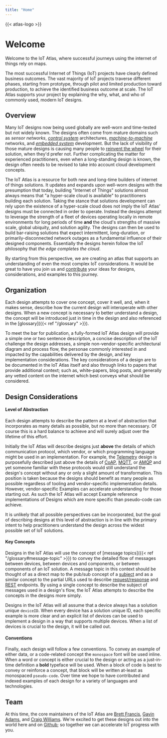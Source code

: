 ```yaml
---
title: "Home"
---
```

{{< atlas-logo >}} 
# Welcome

Welcome to the IoT Atlas, where successful journeys using the internet of things rely on maps.

The most successful Internet of Things (IoT) projects have clearly defined business outcomes. The vast majority of IoT projects traverse different phases, starting from prototype, through pilot and limited production toward production, to achieve the identified business outcome at scale. The IoT Atlas supports your project by explaining the why, what, and who of commonly used, modern IoT designs.

## Overview
Many IoT designs now being used globally are well-worn and time-tested but not widely known. The designs often come from mature domains such as *sensor networks*, *[control system](https://en.wikipedia.org/wiki/Control_system)* architectures, *[machine-to-machine ](https://en.wikipedia.org/wiki/Machine_to_machine)* networks, and *[embedded system](https://en.wikipedia.org/wiki/Embedded_system)* development. But the lack of visibility of those mature designs is causing many people to [reinvent the wheel](https://en.wikipedia.org/wiki/Reinventing_the_wheel) for their solution, when they'd prefer not. Further complicating the matter for experienced practitioners, even when a long-standing design is known, the design often needs to be revised to take into account cloud development concepts. 

The IoT Atlas is a resource for both new and long-time builders of internet of things solutions. It updates and expands upon well-worn designs with the presumption that today, building "Internet of Things" solutions almost always means that "a hyper-scale cloud is available" to practitioners building each solution. Taking the stance that solutions development can rely upon the existence of a hyper-scale cloud does not imply the IoT Atlas' designs must be connected in order to operate. Instead the designs attempt to leverage the strength of a fleet of devices operating locally in remote environments for long periods of time **and** the cloud's strengths of massive scale, global ubiquity, and solution agility. The designs can then be used to build bar-raising solutions that expect intermittent, long-duration, or primarily-disconnected network outages as a fundamental influence of their designed components. Essentially the designs herein follow the IoT philosophy that *the edge completes the cloud*. 
 
By starting from this perspective, we are creating an atlas that supports an understanding of even the most complex IoT considerations. It would be great to have you join us and [contribute](https://github.com/aws/iot-atlas/blob/master/CONTRIBUTING.md) your ideas for designs, considerations, and examples to this journey. 

## Organization

Each design attempts to cover one concept, cover it well, and, when it makes sense, describe how the current design will interoperate with other designs. When a new concept is necessary to better understand a design, the concept will be introduced just in time in the design and also referenced in the [glossary]({{< ref "/glossary" >}}). 
 
To meet the bar for publication, a fully-formed IoT Atlas design will provide a simple one or two sentence description, a concise description of the IoT challenge the design addresses, a simple non-vendor-specific architectural diagram and process flow, the personae commonly interested in and impacted by the capabilities delivered by the design, and key implementation considerations. The key considerations of a design are to be documented in the IoT Atlas itself and also through links to papers that provide additional context; such as, white-papers, blog posts, and generally any vetted content on the internet which best conveys what should be considered.  

## Design Considerations
  
#### Level of Abstraction
Each design attempts to describe the pattern at a level of abstraction that incorporates as many details as possible, but no more than necessary. Of course this is a hard balance to achieve and will surely adjust over the lifetime of this effort. 

Initially the IoT Atlas will describe designs just **above** the details of which communication protocol, which vendor, or which programming language might be used in an implementation. For example, the [Telemetry](/designs/telemetry) design is purposefully described just above the details of [CoAP](http://coap.technology/), [MQTT](http://mqtt.org/), or [AMQP](https://www.amqp.org/product/architecture) and yet someone familiar with these protocols would still understand the design's concept without any or only a slight amount of transformation. This position is taken because the designs should benefit as many people as possible regardless of tooling and vendor-specific implementation details. However, vendor-specific Examples can accelerate understanding for those starting out. As such the IoT Atlas will accept Example reference implementations of Designs which are more specific than pseudo-code can achieve.
 
It is unlikely that all possible perspectives can be incorporated, but the goal of describing designs at this level of abstraction is in line with the primary intent to help practitioners understand the design across the widest possible set of IoT solutions.

#### Key Concepts
Designs in the IoT Atlas will use the concept of [message topics]({{< ref "/glossary#message-topic" >}}) to convey the detailed flow of messages between devices, between devices and components, or between components of an IoT solution. A message topic in this context should be thought of as a direct map to the pub/sub concept of a [subject](#) and as a similar concept to the partial URLs used to describe [request/response](#) and [REST](#) endpoints. By using a single concept to describe the subject of messages used in a design's flow, the IoT Atlas attempts to describe the concepts in the designs more simply.

Designs in the IoT Atlas will all assume that a device always has a solution unique `deviceID`. When every device has a solution unique ID, each specific example is more clear and an explicit list of devices can be used to implement a design in a way that supports multiple devices. When a list of devices is crucial to the design, it will be called out.   

#### Conventions
Finally, each design will follow a few conventions. To convey an example of either data, or a code-related concept the `monospace` font will be used inline. When a word or concept is either crucial to the design or acting as a just-in-time definition a **bold** typeface will be used. When a block of code is best to convey or reinforce a concept, that block will be written at-least as monospaced `pseudo-code`. Over time we hope to have contributed and indexed examples of each design for a variety of languages and technologies.  

## Team
At this time, the core maintainers of the IoT Atlas are [Brett Francis](https://github.com/brettf), 
[Gavin Adams](https://github.com/gadams999), and 
[Craig Williams](https://github.com/typemismatch). We're excited to get these designs out into the world here and on [Github](https://github.com/aws/iot-atlas); so together we can accelerate IoT progress with you.   